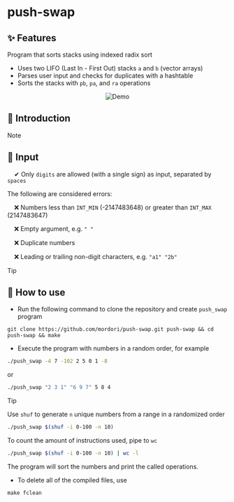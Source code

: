 # push-swap
## ✨ Features
Program that sorts stacks using indexed radix sort
- Uses two LIFO (Last In - First Out) stacks `a` and `b` (vector arrays)
- Parses user input and checks for duplicates with a hashtable
- Sorts the stacks with `pb`, `pa`, and `ra` operations

<p align="center">
  <img src="doc/" alt="Demo" />
</p>

## 📖 Introduction

> [!NOTE]
> ## 🔡 Input
> &nbsp;&nbsp;&nbsp;&nbsp;✔ Only `digits` are allowed (with a single sign) as input, separated by `spaces`
>
> The following are considered errors:
>
> &nbsp;&nbsp;&nbsp;&nbsp;❌ Numbers less than `INT_MIN` (-2147483648) or greater than `INT_MAX` (2147483647)
>
> &nbsp;&nbsp;&nbsp;&nbsp;❌ Empty argument, e.g. `" "`
>
> &nbsp;&nbsp;&nbsp;&nbsp;❌ Duplicate numbers
>
> &nbsp;&nbsp;&nbsp;&nbsp;❌ Leading or trailing non-digit characters, e.g. `"a1" "2b"`

> [!TIP]
> ## 🚀 How to use
- Run the following command to clone the repository and create `push_swap` program
``` git
git clone https://github.com/mordori/push-swap.git push-swap && cd push-swap && make
```
- Execute the program with numbers in a random order, for example
``` bash
./push_swap -4 7 -102 2 5 0 1 -8
```
or
``` bash
./push_swap "2 3 1" "6 9 7" 5 8 4
```

> [!TIP]
> Use `shuf` to generate `n` unique numbers from a range in a randomized order
> ``` bash
> ./push_swap $(shuf -i 0-100 -n 10)
> ```
> To count the amount of instructions used, pipe to `wc`
> ``` bash
> ./push_swap $(shuf -i 0-100 -n 10) | wc -l
> ```

The program will sort the numbers and print the called operations.

- To delete all of the compiled files, use
``` Makefile
make fclean
```
